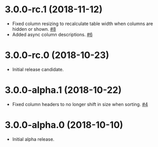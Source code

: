 # 3.0.0-rc.1 (2018-11-12)

- Fixed column resizing to recalculate table width when columns are hidden or shown. [#8](https://github.com/blackbaud/skyux-grids/pull/8)
- Added async column descriptions. [#6](https://github.com/blackbaud/skyux-grids/pull/6)

# 3.0.0-rc.0 (2018-10-23)

- Initial release candidate.

# 3.0.0-alpha.1 (2018-10-22)

- Fixed column headers to no longer shift in size when sorting. [#4](https://github.com/blackbaud/skyux-grids/pull/4)

# 3.0.0-alpha.0 (2018-10-10)

- Initial alpha release.
